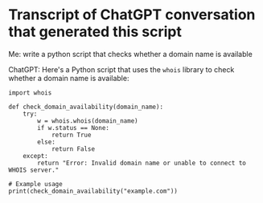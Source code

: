 # Transcript of ChatGPT conversation that generated this script

Me: write a python script that checks whether a domain name is available

ChatGPT: Here's a Python script that uses the `whois` library to check whether a domain name is available:
```
import whois

def check_domain_availability(domain_name):
    try:
        w = whois.whois(domain_name)
        if w.status == None:
            return True
        else:
            return False
    except:
        return "Error: Invalid domain name or unable to connect to WHOIS server."

# Example usage
print(check_domain_availability("example.com"))
```


